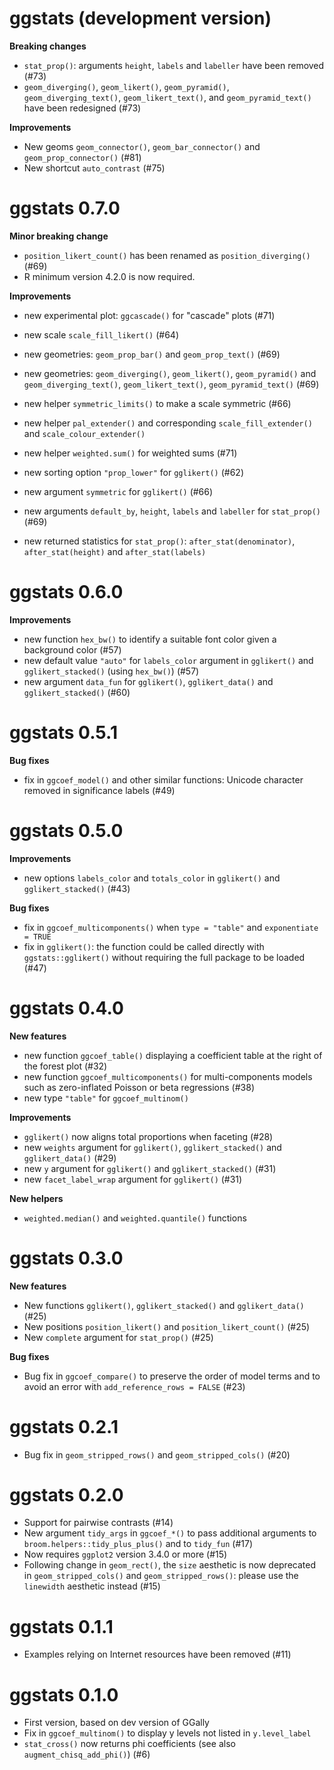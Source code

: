 # ggstats (development version)

**Breaking changes**

* `stat_prop()`: arguments `height`, `labels` and `labeller` have been
  removed (#73)
* `geom_diverging()`, `geom_likert()`, `geom_pyramid()`,
  `geom_diverging_text()`, `geom_likert_text()`, and `geom_pyramid_text()` have
  been redesigned (#73)
  
**Improvements**

* New geoms `geom_connector()`, `geom_bar_connector()` and
  `geom_prop_connector()` (#81)
* New shortcut `auto_contrast` (#75)

# ggstats 0.7.0

**Minor breaking change**

* `position_likert_count()` has been renamed as `position_diverging()` (#69)
* R minimum version 4.2.0 is now required.

**Improvements**

* new experimental plot: `ggcascade()` for "cascade" plots (#71)
* new scale `scale_fill_likert()` (#64)
* new geometries: `geom_prop_bar()` and `geom_prop_text()` (#69)
* new geometries: `geom_diverging()`, `geom_likert()`,
  `geom_pyramid()` and `geom_diverging_text()`, `geom_likert_text()`,
  `geom_pyramid_text()` (#69)

* new helper `symmetric_limits()` to make a scale symmetric (#66)
* new helper `pal_extender()` and corresponding `scale_fill_extender()` and
  `scale_colour_extender()`
* new helper `weighted.sum()` for weighted sums (#71)
  
* new sorting option `"prop_lower"` for `gglikert()` (#62)
* new argument `symmetric` for `gglikert()` (#66)
* new arguments `default_by`, `height`, `labels` and `labeller` for
  `stat_prop()` (#69)
* new returned statistics for `stat_prop()`: `after_stat(denominator)`,
  `after_stat(height)` and `after_stat(labels)`

# ggstats 0.6.0

**Improvements**

* new function `hex_bw()` to identify a suitable font color given a background
  color (#57)
* new default value `"auto"` for `labels_color` argument in `gglikert()` and
  `gglikert_stacked()` (using `hex_bw()`) (#57)
* new argument `data_fun` for `gglikert()`, `gglikert_data()` and
  `gglikert_stacked()` (#60)

# ggstats 0.5.1

**Bug fixes**

* fix in `ggcoef_model()` and other similar functions:
  Unicode character removed in significance labels (#49)

# ggstats 0.5.0

**Improvements**

* new options `labels_color` and `totals_color` in `gglikert()` and
  `gglikert_stacked()` (#43)

**Bug fixes**

* fix in `ggcoef_multicomponents()` when `type = "table"` and
  `exponentiate = TRUE`
* fix in `gglikert()`: the function could be called directly with
  `ggstats::gglikert()` without requiring the full package to be loaded (#47)

# ggstats 0.4.0

**New features**

* new function `ggcoef_table()` displaying a coefficient table at the right
  of the forest plot (#32)
* new function `ggcoef_multicomponents()` for multi-components models such
  as zero-inflated Poisson or beta regressions (#38)
* new type `"table"` for `ggcoef_multinom()`

**Improvements**

* `gglikert()` now aligns total proportions when faceting (#28)
* new `weights` argument for `gglikert()`, `gglikert_stacked()` and 
  `gglikert_data()` (#29)
* new `y` argument for `gglikert()` and `gglikert_stacked()` (#31)
* new `facet_label_wrap` argument for `gglikert()` (#31)

**New helpers**

* `weighted.median()` and `weighted.quantile()` functions

# ggstats 0.3.0

**New features**

* New functions `gglikert()`, `gglikert_stacked()` and `gglikert_data()` (#25)
* New positions `position_likert()` and `position_likert_count()` (#25)
* New `complete` argument for `stat_prop()` (#25)

**Bug fixes**

* Bug fix in `ggcoef_compare()` to preserve the order of model terms and to 
  avoid an error with `add_reference_rows = FALSE` (#23)

# ggstats 0.2.1

* Bug fix in `geom_stripped_rows()` and `geom_stripped_cols()` (#20)

# ggstats 0.2.0

* Support for pairwise contrasts (#14)
* New argument `tidy_args` in `ggcoef_*()` to pass additional arguments to
  `broom.helpers::tidy_plus_plus()` and to `tidy_fun` (#17)
* Now requires `ggplot2` version 3.4.0 or more (#15)
* Following change in `geom_rect()`, the `size` aesthetic is now deprecated
  in `geom_stripped_cols()` and `geom_stripped_rows()`: please use the
  `linewidth` aesthetic instead (#15)

# ggstats 0.1.1

* Examples relying on Internet resources have been removed (#11)

# ggstats 0.1.0

* First version, based on dev version of GGally
* Fix in `ggcoef_multinom()` to display y levels not listed in `y.level_label` 
* `stat_cross()` now returns phi coefficients (see also 
  `augment_chisq_add_phi()`) (#6)
